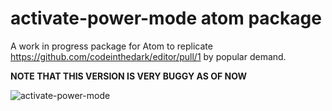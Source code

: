 # activate-power-mode atom package
A work in progress package for Atom to replicate https://github.com/codeinthedark/editor/pull/1 by popular demand. 

**NOTE THAT THIS VERSION IS VERY BUGGY AS OF NOW**


![activate-power-mode](https://cloud.githubusercontent.com/assets/688415/11453297/b8f249ec-9605-11e5-978c-eb3bb21eecd8.gif)
